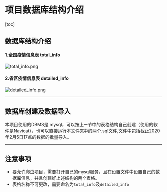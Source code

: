 # 项目数据库结构介绍

[toc]

## 数据库结构介绍

#### 1.全国疫情信息表 total_info

![total_info.png](https://github.com/ustcyyw/wuhan_plague/blob/master/version1.1/SQL_mysql/total_info.png?raw=true)

#### 2.省区疫情信息表 detailed_info

![detailed_info.png](https://github.com/ustcyyw/wuhan_plague/blob/master/version1.1/SQL_mysql/detailed_info.png?raw=true)

---

## 数据库创建及数据导入

本项目使用的DBMS是 mysql，可以按上一节中的表格结构自己创建（使用的软件是Navicat），也可以直接运行本文件夹中的两个.sql文件,文件中包括截止2020年2月5日17点的数据的批量导入。

---

## 注意事项

* 要允许爬虫项目，需要打开自己的mysql服务，且在设置文件中设置自己的数据库信息，并且创建好上述结构的两个表格。
* 表格名称不可更改，需要命名为`total_info`及`detailed_info`